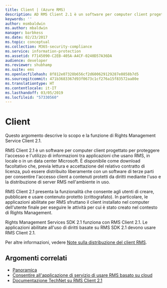 ```yaml
---
title: Client | (Azure RMS)
description: AD RMS Client 2.1 è un software per computer client progettato per proteggere l'accesso alle informazioni e il relativo uso
keywords: ''
author: msmbaldwin
ms.author: mbaldwin
manager: barbkess
ms.date: 02/23/2017
ms.topic: conceptual
ms.collection: M365-security-compliance
ms.service: information-protection
ms.assetid: F7145090-C2EB-405A-A4CF-0240D57A36DA
audience: developer
ms.reviewer: shubhamp
ms.suite: ems
ms.openlocfilehash: 8f812e07328b656cf2d600629129287e0858b7d5
ms.sourcegitcommit: 471b3683367d93f0673c1cf276a15f83572aa80e
ms.translationtype: HT
ms.contentlocale: it-IT
ms.lasthandoff: 03/05/2019
ms.locfileid: "57330560"
---
```

# <a name="client"></a>Client

Questo argomento descrive lo scopo e la funzione di Rights Management Service Client 2.1.

RMS Client 2.1 è un software per computer client progettato per proteggere l'accesso e l'utilizzo di informazioni tra applicazioni che usano RMS, in locale o in un data center Microsoft. È disponibile come download facoltativo che, previa lettura e accettazione del relativo contratto di licenza, può essere distribuito liberamente con un software di terze parti per consentire l'accesso client a contenuti protetti da diritti mediante l'uso e la distribuzione di server RMS nell'ambiente in uso.

RMS Client 2.1 presenta la funzionalità che consente agli utenti di creare, pubblicare e usare contenuto protetto (crittografato). In particolare, le applicazioni abilitate per RMS sfruttano il client installato nel computer dell'utente finale per eseguire le attività per cui è stato creato nel contesto di Rights Management.

Rights Management Services SDK 2.1 funziona con RMS Client 2.1. Le applicazioni abilitate all'uso di diritti basate su RMS SDK 2.1 devono usare RMS Client 2.1.

Per altre informazioni, vedere [Note sulla distribuzione del client RMS](https://TechNet.Microsoft.Com/library/jj159267(WS.10).aspx).

## <a name="related-topics"></a>Argomenti correlati

* [Panoramica](ad-rms-overview.md)
* [Consentire all'applicazione di servizio di usare RMS basato su cloud](how-to-use-file-api-with-aadrm-cloud.md)
* [Documentazione TechNet su RMS Client 2.1](https://technet.microsoft.com/library/jj159267(WS.10).aspx)
